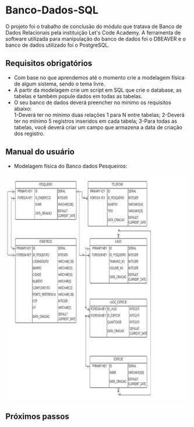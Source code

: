 # Banco-Dados-SQL  

O projeto foi o trabalho de conclusão do módulo que tratava de Banco de Dados Relacionais pela instituição Let's Code Academy. A ferramenta de software utilizada para manipulação do banco de dados foi o DBEAVER e o banco de dados utilizado foi o PostgreSQL.

## Requisitos obrigatórios

- Com base no que aprendemos até o momento crie a modelagem física de algum sistema, sendo o tema livre.
- A partir da modelagem crie um script em SQL que crie o database, as tabelas e também popule dados em todas as tabelas.
- O seu banco de dados deverá preencher no mínimo os requisitos abaixo:  
  1-Deverá ter no mínimo duas relações 1 para N entre tabelas;
  2-Deverá ter no mínimo 5 registros inseridos em cada tabela;
  3-Para todas as tabelas, você deverá criar um campo que armazena a data de criação dos registro.  
  
## Manual do usuário

- Modelagem física do Banco dados Pesqueiros: 

<img src="https://github.com/Gui-P-Oliveira/Banco-Dados-SQL/blob/d7fce9145ab108b97425220e5c891477112b9535/Pesqueiros/imgs/Modelagem-Banco-de-Dados-Pesqueiros.png" width="800" height="618">  

## Próximos passos  


